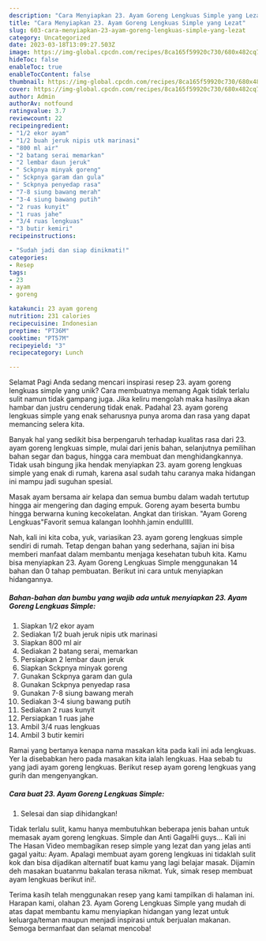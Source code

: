 ```yaml
---
description: "Cara Menyiapkan 23. Ayam Goreng Lengkuas Simple yang Lezat"
title: "Cara Menyiapkan 23. Ayam Goreng Lengkuas Simple yang Lezat"
slug: 603-cara-menyiapkan-23-ayam-goreng-lengkuas-simple-yang-lezat
category: Uncategorized
date: 2023-03-18T13:09:27.503Z
image: https://img-global.cpcdn.com/recipes/8ca165f59920c730/680x482cq70/23-ayam-goreng-lengkuas-simple-foto-resep-utama.jpg
hideToc: false
enableToc: true
enableTocContent: false
thumbnail: https://img-global.cpcdn.com/recipes/8ca165f59920c730/680x482cq70/23-ayam-goreng-lengkuas-simple-foto-resep-utama.jpg
cover: https://img-global.cpcdn.com/recipes/8ca165f59920c730/680x482cq70/23-ayam-goreng-lengkuas-simple-foto-resep-utama.jpg
author: Admin
authorAv: notfound
ratingvalue: 3.7
reviewcount: 22
recipeingredient:
- "1/2 ekor ayam"
- "1/2 buah jeruk nipis utk marinasi"
- "800 ml air"
- "2 batang serai memarkan"
- "2 lembar daun jeruk"
- " Sckpnya minyak goreng"
- " Sckpnya garam dan gula"
- " Sckpnya penyedap rasa"
- "7-8 siung bawang merah"
- "3-4 siung bawang putih"
- "2 ruas kunyit"
- "1 ruas jahe"
- "3/4 ruas lengkuas"
- "3 butir kemiri"
recipeinstructions:

- "Sudah jadi dan siap dinikmati!"
categories:
- Resep
tags:
- 23
- ayam
- goreng

katakunci: 23 ayam goreng 
nutrition: 231 calories
recipecuisine: Indonesian
preptime: "PT36M"
cooktime: "PT57M"
recipeyield: "3"
recipecategory: Lunch

---
```



Selamat Pagi Anda sedang mencari inspirasi resep 23. ayam goreng lengkuas simple yang unik? Cara membuatnya memang Agak tidak terlalu sulit namun tidak gampang juga. Jika keliru mengolah maka hasilnya akan hambar dan justru cenderung tidak enak. Padahal 23. ayam goreng lengkuas simple yang enak seharusnya punya aroma dan rasa yang dapat memancing selera kita.


Banyak hal yang sedikit bisa berpengaruh terhadap kualitas rasa dari 23. ayam goreng lengkuas simple, mulai dari jenis bahan, selanjutnya pemilihan bahan segar dan bagus, hingga cara membuat dan menghidangkannya. Tidak usah bingung jika hendak menyiapkan 23. ayam goreng lengkuas simple yang enak di rumah, karena asal sudah tahu caranya maka hidangan ini mampu jadi suguhan spesial.

Masak ayam bersama air kelapa dan semua bumbu dalam wadah tertutup hingga air mengering dan daging empuk. Goreng ayam beserta bumbu hingga berwarna kuning kecokelatan. Angkat dan tiriskan. &#34;Ayam Goreng Lengkuas&#34;Favorit semua kalangan loohhh.jamin endulllll.


Nah, kali ini kita coba, yuk, variasikan 23. ayam goreng lengkuas simple sendiri di rumah. Tetap dengan bahan yang sederhana, sajian ini bisa memberi manfaat dalam membantu menjaga kesehatan tubuh kita. Kamu bisa menyiapkan 23. Ayam Goreng Lengkuas Simple menggunakan 14 bahan dan 0 tahap pembuatan. Berikut ini cara untuk menyiapkan hidangannya.

<!--inarticleads1-->

##### Bahan-bahan dan bumbu yang wajib ada untuk menyiapkan 23. Ayam Goreng Lengkuas Simple:

1. Siapkan 1/2 ekor ayam
1. Sediakan 1/2 buah jeruk nipis utk marinasi
1. Siapkan 800 ml air
1. Sediakan 2 batang serai, memarkan
1. Persiapkan 2 lembar daun jeruk
1. Siapkan  Sckpnya minyak goreng
1. Gunakan  Sckpnya garam dan gula
1. Gunakan  Sckpnya penyedap rasa
1. Gunakan 7-8 siung bawang merah
1. Sediakan 3-4 siung bawang putih
1. Sediakan 2 ruas kunyit
1. Persiapkan 1 ruas jahe
1. Ambil 3/4 ruas lengkuas
1. Ambil 3 butir kemiri


Ramai yang bertanya kenapa nama masakan kita pada kali ini ada lengkuas. Yer la disebabkan hero pada masakan kita ialah lengkuas. Haa sebab tu yang jadi ayam goreng lengkuas. Berikut resep ayam goreng lengkuas yang gurih dan mengenyangkan. 

<!--inarticleads2-->

##### Cara buat 23. Ayam Goreng Lengkuas Simple:


1. Selesai dan siap dihidangkan!

Tidak terlalu sulit, kamu hanya membutuhkan beberapa jenis bahan untuk memasak ayam goreng lengkuas. Simple dan Anti GagalHi guys… Kali ini The Hasan Video membagikan resep simple yang lezat dan yang jelas anti gagal yaitu: Ayam. Apalagi membuat ayam goreng lengkuas ini tidaklah sulit kok dan bisa dijadikan alternatif buat kamu yang lagi belajar masak. Dijamin deh masakan buatanmu bakalan terasa nikmat. Yuk, simak resep membuat ayam lengkuas berikut ini!. 

Terima kasih telah menggunakan resep yang kami tampilkan di halaman ini. Harapan kami, olahan 23. Ayam Goreng Lengkuas Simple yang mudah di atas dapat membantu kamu menyiapkan hidangan yang lezat untuk keluarga/teman maupun menjadi inspirasi untuk berjualan makanan. Semoga bermanfaat dan selamat mencoba!

